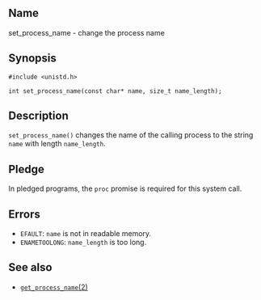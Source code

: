 ## Name

set_process_name - change the process name

## Synopsis

```**c++
#include <unistd.h>

int set_process_name(const char* name, size_t name_length);
```

## Description

`set_process_name()` changes the name of the calling process to the string `name` with length `name_length`.

## Pledge

In pledged programs, the `proc` promise is required for this system call.

## Errors

-   `EFAULT`: `name` is not in readable memory.
-   `ENAMETOOLONG`: `name_length` is too long.

## See also

-   [`get_process_name`(2)](help://man/2/get_process_name)
